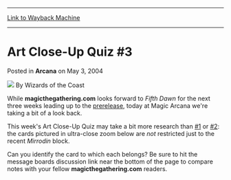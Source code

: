
---
[Link to Wayback Machine](https://web.archive.org/web/20220707065655/https://magic.wizards.com/en/articles/archive/arcana/art-close-quiz-3-2004-05-03)

[_metadata_:author]:- "Wizards of the Coast"
[_metadata_:description]:- "While magicthegathering.com looks forward to Fifth Dawn for the next three weeks leading up to the prerelease, today at Magic Arcana we're taking a bit of a look back. This week's Art Close-Up Quiz may take a bit more research than #1 or #2: the cards pictured in ultra-close zoom below are not restricted just to the recent Mirrodin block. Can you identify the card to which"
[_metadata_:generator]:- "Drupal 7 (http://drupal.org)"
[_metadata_:node]:- "606776"
[_metadata_:publish_date]:- "2004-05-03"
[_metadata_:source]:- "div-main-content"
[_metadata_:title]:- "Art Close-Up Quiz #3"
[_metadata_:wayback_capture_timestamp]:- "2022-07-07 06:56:55"
[_metadata_:wayback_raw_url]:- "https://web.archive.org/web/20220707065655id_/https://magic.wizards.com/en/articles/archive/arcana/art-close-quiz-3-2004-05-03"
[_metadata_:wayback_url]:- "https://magic.wizards.com/en/articles/archive/arcana/art-close-quiz-3-2004-05-03"
---


Art Close-Up Quiz #3
====================



 Posted in **Arcana**
 on May 3, 2004 






![](https://media.magic.wizards.com/styles/auth_small/public/images/person/wizards_author.jpg)
By Wizards of the Coast











While **magicthegathering.com** looks forward to *Fifth Dawn* for the next three weeks leading up to the [prerelease](http://archive.wizards.com/Magic/Magazine/Article.aspx?x=events/magic/prereleases), today at Magic Arcana we're taking a bit of a look back. 

This week's Art Close-Up Quiz may take a bit more research than [#1](/en/articles/archive/art-close-quiz-2-2004-04-21) or [#2](/en/articles/archive/art-close-quiz-1-2004-04-12): the cards pictured in ultra-close zoom below are *not* restricted just to the recent *Mirrodin* block. 

Can you identify the card to which each belongs? Be sure to hit the message boards discussion link near the bottom of the page to compare notes with your fellow **magicthegathering.com** readers.







